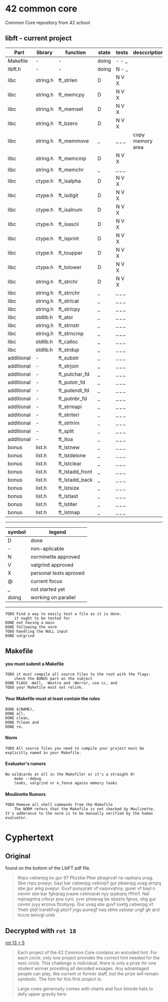 # 42 common core
Common Core repository from 42 school

## libft - current project

| Part     | library | function      |state| tests | desccription |
|----------|---------|---------------|-----|-------|--------------|
| Makefile |    -    |     -         |doing| - - _ |
|  libft.h |    -    |     -         |doing| N - _ |
|   libc   |string.h |ft_strlen      |  D  | N V X |
|   libc   |string.h |ft_memcpy      |  D  | N V X |
|   libc   |string.h |ft_memset      |  D  | N V X |
|   libc   |string.h |ft_bzero       |  D  | N V X |
|   libc   |string.h |ft_memmove     |  _  | _ _ _ |copy memory area
|   libc   |string.h |ft_memcmp      |  D  | N V X |
|   libc   |string.h |ft_memchr      |  _  | _ _ _ |
|   libc   |  ctype.h|ft_isalpha     |  D  | N V X |
|   libc   |  ctype.h|ft_isdigit     |  D  | N V X |
|   libc   |  ctype.h|ft_isalnum     |  D  | N V X |
|   libc   |  ctype.h|ft_isascii     |  D  | N V X |
|   libc   |  ctype.h|ft_isprint     |  D  | N V X |
|   libc   |  ctype.h|ft_toupper     |  D  | N V X |
|   libc   |  ctype.h|ft_tolower     |  D  | N V X |
|   libc   |string.h |ft_strchr      |  D  | N V X |
|   libc   |string.h |ft_strrchr     |  _  | _ _ _ |
|   libc   |string.h |ft_strlcat     |  _  | _ _ _ |
|   libc   |string.h |ft_strlcpy     |  _  | _ _ _ |
|   libc   | stdlib.h|ft_atoi        |  _  | _ _ _ |
|   libc   |string.h |ft_strnstr     |  _  | _ _ _ |
|   libc   |string.h |ft_strncmp     |  _  | _ _ _ |
|   libc   | stdlib.h|ft_calloc      |  _  | _ _ _ |
|   libc   | stdlib.h|ft_strdup      |  _  | _ _ _ |
|additional|    -    |ft_substr      |  _  | _ _ _ |
|additional|    -    |ft_strjoin     |  _  | _ _ _ |
|additional|    -    |ft_putchar_fd  |  _  | _ _ _ |
|additional|    -    |ft_putstr_fd   |  _  | _ _ _ |
|additional|    -    |ft_putendl_fd  |  _  | _ _ _ |
|additional|    -    |ft_putnbr_fd   |  _  | _ _ _ |
|additional|    -    |ft_strmapi     |  _  | _ _ _ |
|additional|    -    |ft_striteri    |  _  | _ _ _ |
|additional|    -    |ft_strtrim     |  _  | _ _ _ |
|additional|    -    |ft_split       |  _  | _ _ _ |
|additional|    -    |ft_itoa        |  _  | _ _ _ |
|   bonus  | list.h  |ft_lstnew      |  _  | _ _ _ |
|   bonus  | list.h  |ft_lstdelone   |  _  | _ _ _ |
|   bonus  | list.h  |ft_lstclear    |  _  | _ _ _ |
|   bonus  | list.h  |ft_lstadd_front|  _  | _ _ _ |
|   bonus  | list.h  |ft_lstadd_back |  _  | _ _ _ |
|   bonus  | list.h  |ft_lstsize     |  _  | _ _ _ |
|   bonus  | list.h  |ft_lstlast     |  _  | _ _ _ |
|   bonus  | list.h  |ft_lstiter     |  _  | _ _ _ |
|   bonus  | list.h  |ft_lstmap      |  _  | _ _ _ |

---

|symbol| legend               |
|   ---|---                   |
|    D |done                  |
|    - |non-aplicable         |
|    N |norminette approved   |
|    V |valgrind approved     |
|    X |personal tests aproved|
|    @ |current focus         |
|    _ |not started yet       |
|doing |working on parallel   |

---

	TODO Find a way to easily test a file as it is done.
		it ought to be tested for 
	DONE not having a main
	DONE following the norm
	TODO handling the NULL input
	DONE valgrind

## Makefile

#### you must submit a Makefile
	TODO it must compile all source files to the root with the flags:
		check the BONUS part on the subject
	DONE FLAGS -Wall, -Wextra and -Werror, use cc, and
	TODO your Makefile must not relink.

#### Your Makefile must at least contain the rules
	DONE $(NAME),
	DONE all,
	DONE clean,
	DONE fclean and
	DONE re.

#### Norm
	TODO All source files you need to compile your project must be explicitly named in your Makefile.

#### Evaluator's rumors
	No wildcards at all in the Makefile! or it's a straight 0!
		make --debug
		leaks, valgrind or e_fence agains memory leaks

#### Moulinette Rumors
	TODO Remove all shell commands from the Makefile
		The NORM refers that the Makefile is not checked by Moulinette. It's adderance to the norm is to be manually verified by the human evaluator.

# Cyphertext

## Original
found on the bottom of the LibFT pdf file.
>Rnpu cebwrpg bs gur 97 Pbzzba Pber pbagnvaf na rapbqrq uvag. Sbe rnpu pvepyr, bayl bar cebwrpg cebivqrf gur pbeerpg uvag arrqrq sbe gur arkg pvepyr. Guvf punyyratr vf vaqvivqhny, gurer vf bayl n cevmr sbe bar fghqrag jvaare cebivqvat nyy qrpbqrq rffntrf. Nal nqinagntrq crbcyr pna cynl, yvxr pheerag be sbezre fgnss, ohg gur cevmr jvyy erznva flzobyvp. Gur uvag sbe guvf svefg cebwrpg vf:
Ynetr pbjf trarebfvgl pbzrf jvgu punegf naq sbhe oybaqr ungf gb qrsl hccre tenivgl ureb

## Decrypted with `rot 18`

[rot 13 + 5](https://en.wikipedia.org/wiki/ROT13)

>Each project of the 42 Common Core contains an encoded hint. For each circle, only one project provides the correct hint needed for the next circle. This challenge is individual, there is only a prize for one student winner providing all decoded essages. Any advantaged people can play, like current or former staff, but the prize will remain symbolic. The hint for this first project is:

>Large cows generosity comes with charts and four blonde hats to defy upper gravity hero
